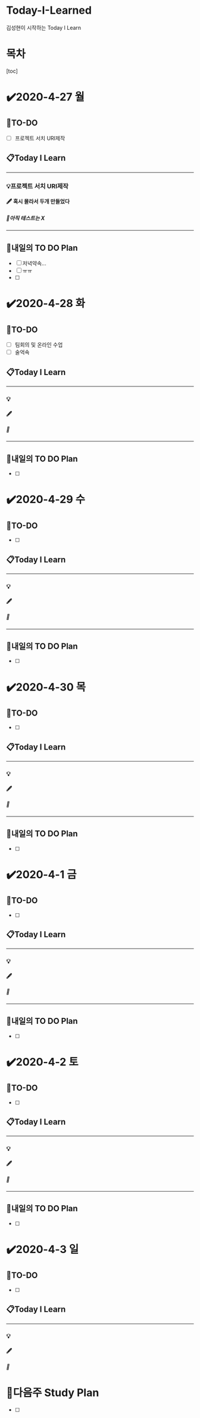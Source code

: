 # Today-I-Learned

김성현이 시작하는 Today I Learn

# 목차

[toc]	

# :heavy_check_mark:2020-4-27 월

## 📝TO-DO

- [ ] 프로젝트 서치 URI제작

## 📋Today I Learn

-----------

### 💡프로젝트 서치 URI제작

#### :fountain_pen: 혹시 몰라서 두개 만들었다

##### :ticket:아직 테스트는 X

----------

## 🔎내일의 TO DO Plan

- [ ] 저녁약속...
- [ ] ㅠㅠ
- [ ] 



# :heavy_check_mark:2020-4-28 화

## 📝TO-DO

- [ ] 팀회의 및 온라인 수업
- [ ] 술억쇽

## 📋Today I Learn

-----------

### 💡

#### :fountain_pen: 

##### :ticket:

----------

## 🔎내일의 TO DO Plan

- [ ] 



# :heavy_check_mark:2020-4-29 수

## 📝TO-DO

- [ ] 

## 📋Today I Learn

-----------

### 💡

#### :fountain_pen: 

##### :ticket:

----------

## 🔎내일의 TO DO Plan

- [ ] 



# :heavy_check_mark:2020-4-30 목

## 📝TO-DO

- [ ] 

## 📋Today I Learn

-----------

### 💡

#### :fountain_pen: 

##### :ticket:

----------

## 🔎내일의 TO DO Plan

- [ ] 



# :heavy_check_mark:2020-4-1 금

## 📝TO-DO

- [ ] 

## 📋Today I Learn

-----------

### 💡

#### :fountain_pen: 

##### :ticket:

----------

## 🔎내일의 TO DO Plan

- [ ] 



# :heavy_check_mark:2020-4-2 토

## 📝TO-DO

- [ ] 

## 📋Today I Learn

-----------

### 💡

#### :fountain_pen: 

##### :ticket:

----------

## 🔎내일의 TO DO Plan

- [ ] 

# :heavy_check_mark:2020-4-3 일

## 📝TO-DO

- [ ] 

## 📋Today I Learn

-----------

### 💡

#### :fountain_pen: 

##### :ticket:







# 🌈다음주 Study Plan

- [ ] 